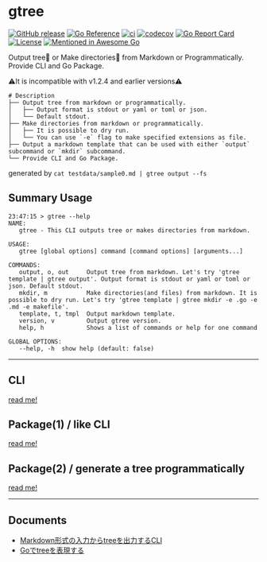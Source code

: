 # gtree

[![GitHub release](https://img.shields.io/github/release/ddddddO/gtree.svg)](https://github.com/ddddddO/gtree/releases) [![Go Reference](https://pkg.go.dev/badge/github.com/ddddddO/gtree)](https://pkg.go.dev/github.com/ddddddO/gtree) [![ci](https://github.com/ddddddO/gtree/actions/workflows/ci.yaml/badge.svg)](https://github.com/ddddddO/gtree/actions/workflows/ci.yaml) [![codecov](https://codecov.io/gh/ddddddO/gtree/branch/master/graph/badge.svg?token=JLGSLF33RH)](https://codecov.io/gh/ddddddO/gtree) [![Go Report Card](https://goreportcard.com/badge/github.com/ddddddO/gtree)](https://goreportcard.com/report/github.com/ddddddO/gtree) [![License](https://img.shields.io/badge/License-BSD_2--Clause-orange.svg)](https://github.com/ddddddO/gtree/blob/master/LICENSE) [![Mentioned in Awesome Go](https://awesome.re/mentioned-badge.svg)](https://github.com/avelino/awesome-go#uncategorized)

Output tree🌳 or Make directories📁 from Markdown or Programmatically. Provide CLI and Go Package.

⚠It is incompatible with v1.2.4 and earlier versions⚠

```
# Description
├── Output tree from markdown or programmatically.
│   ├── Output format is stdout or yaml or toml or json.
│   └── Default stdout.
├── Make directories from markdown or programmatically.
│   ├── It is possible to dry run.
│   └── You can use `-e` flag to make specified extensions as file.
├── Output a markdown template that can be used with either `output` subcommand or `mkdir` subcommand.
└── Provide CLI and Go Package.
```
generated by `cat testdata/sample0.md | gtree output --fs`


## Summary Usage
```console
23:47:15 > gtree --help
NAME:
   gtree - This CLI outputs tree or makes directories from markdown.

USAGE:
   gtree [global options] command [command options] [arguments...]

COMMANDS:
   output, o, out     Output tree from markdown. Let's try 'gtree template | gtree output'. Output format is stdout or yaml or toml or json. Default stdout.
   mkdir, m           Make directories(and files) from markdown. It is possible to dry run. Let's try 'gtree template | gtree mkdir -e .go -e .md -e makefile'.
   template, t, tmpl  Output markdown template.
   version, v         Output gtree version.
   help, h            Shows a list of commands or help for one command

GLOBAL OPTIONS:
   --help, -h  show help (default: false)
```

---

## CLI
[read me!](https://github.com/ddddddO/gtree/blob/master/README_CLI.md)


## Package(1) / like CLI
[read me!](https://github.com/ddddddO/gtree/blob/master/README_Package_1.md)


## Package(2) / generate a tree programmatically
[read me!](https://github.com/ddddddO/gtree/blob/master/README_Package_2.md)

---

## Documents
- [Markdown形式の入力からtreeを出力するCLI](https://zenn.dev/ddddddo/articles/ad97623a004496)
- [Goでtreeを表現する](https://zenn.dev/ddddddo/articles/8cd85c68763f2e)
